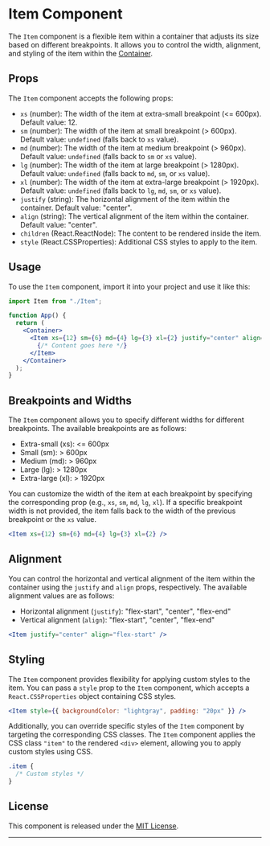 # Item Component

The `Item` component is a flexible item within a container that adjusts its size based on different breakpoints. It allows you to control the width, alignment, and styling of the item within the [Container](https://github.com/Paintersrp/tracker/tree/main/frontend/src/framework/Containers/Container).

## Props

The `Item` component accepts the following props:

- `xs` (number): The width of the item at extra-small breakpoint (<= 600px). Default value: 12.
- `sm` (number): The width of the item at small breakpoint (> 600px). Default value: `undefined` (falls back to `xs` value).
- `md` (number): The width of the item at medium breakpoint (> 960px). Default value: `undefined` (falls back to `sm` or `xs` value).
- `lg` (number): The width of the item at large breakpoint (> 1280px). Default value: `undefined` (falls back to `md`, `sm`, or `xs` value).
- `xl` (number): The width of the item at extra-large breakpoint (> 1920px). Default value: `undefined` (falls back to `lg`, `md`, `sm`, or `xs` value).
- `justify` (string): The horizontal alignment of the item within the container. Default value: "center".
- `align` (string): The vertical alignment of the item within the container. Default value: "center".
- `children` (React.ReactNode): The content to be rendered inside the item.
- `style` (React.CSSProperties): Additional CSS styles to apply to the item.

## Usage

To use the `Item` component, import it into your project and use it like this:

```jsx
import Item from "./Item";

function App() {
  return (
    <Container>
      <Item xs={12} sm={6} md={4} lg={3} xl={2} justify="center" align="center">
        {/* Content goes here */}
      </Item>
    </Container>
  );
}
```

## Breakpoints and Widths

The `Item` component allows you to specify different widths for different breakpoints. The available breakpoints are as follows:

- Extra-small (xs): <= 600px
- Small (sm): > 600px
- Medium (md): > 960px
- Large (lg): > 1280px
- Extra-large (xl): > 1920px

You can customize the width of the item at each breakpoint by specifying the corresponding prop (e.g., `xs`, `sm`, `md`, `lg`, `xl`). If a specific breakpoint width is not provided, the item falls back to the width of the previous breakpoint or the `xs` value.

```jsx
<Item xs={12} sm={6} md={4} lg={3} xl={2} />
```

## Alignment

You can control the horizontal and vertical alignment of the item within the container using the `justify` and `align` props, respectively. The available alignment values are as follows:

- Horizontal alignment (`justify`): "flex-start", "center", "flex-end"
- Vertical alignment (`align`): "flex-start", "center", "flex-end"

```jsx
<Item justify="center" align="flex-start" />
```

## Styling

The `Item` component provides flexibility for applying custom styles to the item. You can pass a `style` prop to the `Item` component, which accepts a `React.CSSProperties` object containing CSS styles.

```jsx
<Item style={{ backgroundColor: "lightgray", padding: "20px" }} />
```

Additionally, you can override specific styles of the `Item` component by targeting the corresponding CSS classes. The `Item` component applies the CSS class `"item"` to the rendered `<div>` element, allowing you to apply custom styles using CSS.

```css
.item {
  /* Custom styles */
}
```

## License

This component is released under the [MIT License](https://opensource.org/licenses/MIT).

---
